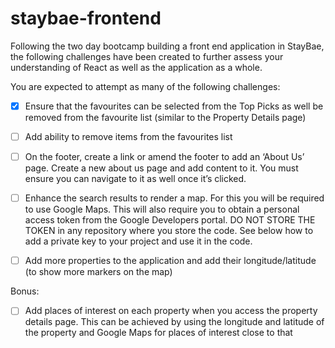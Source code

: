 # staybae-frontend

Following the two day bootcamp building a front end application in StayBae, the following
challenges have been created to further assess your understanding of React as well as the
application as a whole.

You are expected to attempt as many of the following challenges:

- [x] Ensure that the favourites can be selected from the Top Picks as well be removed from the
favourite list (similar to the Property Details page)

- [ ] Add ability to remove items from the favourites list

- [ ] On the footer, create a link or amend the footer to add an ‘About Us’ page. Create a new about
us page and add content to it. You must ensure you can navigate to it as well once it’s clicked.

- [ ] Enhance the search results to render a map. For this you will be required to use Google Maps.
This will also require you to obtain a personal access token from the Google Developers portal.
DO NOT STORE THE TOKEN in any repository where you store the code. See below how to
add a private key to your project and use it in the code.

- [ ]  Add more properties to the application and add their longitude/latitude (to show more markers
on the map)

Bonus:
- [ ] Add places of interest on each property when you access the property details page. This can
be achieved by using the longitude and latitude of the property and Google Maps for places of
interest close to that